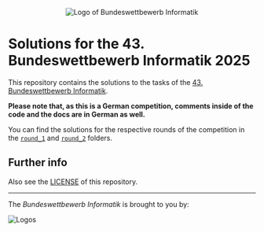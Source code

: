 <p align="center">
    <img src="./images/bwinf-logo.png" alt="Logo of Bundeswettbewerb Informatik">
</p>

# Solutions for the 43. Bundeswettbewerb Informatik 2025

This repository contains the solutions to the tasks of the [43. Bundeswettbewerb Informatik](https://bwinf.de/bundeswettbewerb/43/).

**Please note that, as this is a German competition, comments inside of the code and the docs are in German as well.**

You can find the solutions for the respective rounds of the competition in the [`round_1`](./round_1) and [`round_2`](./round_2) folders.

## Further info

Also see the [LICENSE](./LICENSE) of this repository.

---

The *Bundeswettbewerb Informatik* is brought to you by:

![Logos](./images/competition-authors.png)
